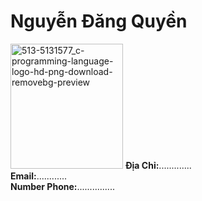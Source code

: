<h1>Nguyễn Đăng Quyền</h1>
<p>
<img width="180" height="200" alt="513-5131577_c-programming-language-logo-hd-png-download-removebg-preview" src="https://github.com/user-attachments/assets/d79dedf9-0164-4fb8-9c93-93923e9452d9" />
  <b>Địa Chỉ:</b>.............<br>
  <b>Email:</b>............<br>
  <b>Number Phone:</b>...............<br>
</p>







